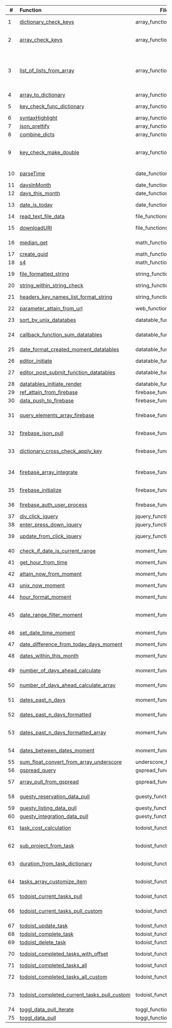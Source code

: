 | # | Function | File | Definition |
|---|:----|---|-------------|
| 1 | [dictionary_check_keys](http://cruzco.site44.com/streak.html) | array_functions.js | checks if item has a key and gives it null if not|
| 2 | [array_check_keys](http://cruzco.site44.com/streak.html) | array_functions.js | checks if item has a key and gives it null if not (for the whole array)|
| 3 | [list_of_lists_from_array](http://cruzco.site44.com/streak.html) | array_functions.js |  turn an array  e.g. list of dictionaries into a list of lists because certain functions such as datatables takes an input of a list of lists|
| 4 | [array_to_dictionary](http://cruzco.site44.com/streak.html) | array_functions.js | convert array to dictionary|
| 5 | [key_check_func_dictionary](http://cruzco.site44.com/streak.html) | array_functions.js | check if key has a value and if not, add it a value|
| 6 | [syntaxHighlight](http://cruzco.site44.com/streak.html) | array_functions.js | highlights syntax|
| 7 | [json_prettify](http://cruzco.site44.com/streak.html) | array_functions.js |  prettifies the json or the list|
| 8 | [combine_dicts](http://cruzco.site44.com/streak.html) | array_functions.js | combines dictionaries|
| 9 | [key_check_make_double](http://cruzco.site44.com/streak.html) | array_functions.js | check if the dictionary has two layers of key down and then pull and turn it to null to avoid error|
| 10 | [parseTime](http://cruzco.site44.com/streak.html) | date_functions.js | parses a time such as 1:00PM|
| 11 | [daysInMonth ](http://cruzco.site44.com/streak.html) | date_functions.js | gives days in the month|
| 12 | [days_this_month](http://cruzco.site44.com/streak.html) | date_functions.js | number of days this month|
| 13 | [date_is_today](http://cruzco.site44.com/streak.html) | date_functions.js | returns true if the date is todays date|
| 14 | [read_text_file_data](http://cruzco.site44.com/streak.html) | file_functions.js | read directly from a text file|
| 15 | [downloadURI](http://cruzco.site44.com/streak.html) | file_functions.js | convert a downloadable data url into a download|
| 16 | [median_get](http://cruzco.site44.com/streak.html) | math_functions.js | get the median from list of numbers|
| 17 | [create_guid](http://cruzco.site44.com/streak.html) | math_functions.js | create g unique identifier|
| 18 | [s4](http://cruzco.site44.com/streak.html) | math_functions.js | nction create_guid() {|
| 19 | [file_formatted_string](http://cruzco.site44.com/streak.html) | string_functions.js | convert stirng to fromatted string |
| 20 | [string_within_string_check](http://cruzco.site44.com/streak.html) | string_functions.js | |
| 21 | [headers_key_names_list_format_string](http://cruzco.site44.com/streak.html) | string_functions.js | convert stirng to fromatted string |
| 22 | [parameter_attain_from_url](http://cruzco.site44.com/streak.html) | web_functions.js | get url parameter |
| 23 | [sort_by_unix_datatabes](http://cruzco.site44.com/streak.html) | datatable_functions.js | this should go at top of datatables|
| 24 | [callback_function_sum_datatables](http://cruzco.site44.com/streak.html) | datatable_functions.js | based on filter from table , update a funciton|
| 25 | [date_format_created_moment_datatables](http://cruzco.site44.com/streak.html) | datatable_functions.js | format the date as its created|
| 26 | [editor_initiate](http://cruzco.site44.com/streak.html) | datatable_functions.js | |
| 27 | [editor_post_submit_function_datatables](http://cruzco.site44.com/streak.html) | datatable_functions.js | process the response from the psot submit|
| 28 | [datatables_initiate_render](http://cruzco.site44.com/streak.html) | datatable_functions.js | |
| 29 | [ref_attain_from_firebase](http://cruzco.site44.com/streak.html) | firebase_functions.js | pull ref from firebase|
| 30 | [data_push_to_firebase](http://cruzco.site44.com/streak.html) | firebase_functions.js | push data to firebase|
| 31 | [query_elements_array_firebase](http://cruzco.site44.com/streak.html) | firebase_functions.js | query the contacts ref and run the process_func on the results|
| 32 | [firebase_json_pull](http://cruzco.site44.com/streak.html) | firebase_functions.js | pulls straight json if the firebase is open|
| 33 | [dictionary_cross_check_apply_key](http://cruzco.site44.com/streak.html) | firebase_functions.js | purpose is to check one dictionary against another and update it |
| 34 | [firebase_array_integrate](http://cruzco.site44.com/streak.html) | firebase_functions.js | purpose is to sync firebase array with regular array across keys|
| 35 | [firebase_initialize](http://cruzco.site44.com/streak.html) | firebase_functions.js |  initialize the firebase instance|
| 36 | [firebase_auth_user_process](http://cruzco.site44.com/streak.html) | firebase_functions.js | authenticate the user that has been authed|
| 37 | [div_click_jquery](http://cruzco.site44.com/streak.html) | jquery_functions.js | click on a button|
| 38 | [enter_press_down_jquery](http://cruzco.site44.com/streak.html) | jquery_functions.js | press enter when clicked|
| 39 | [update_from_click_jquery](http://cruzco.site44.com/streak.html) | jquery_functions.js | function that uses jquery to run a function from a click|
| 40 | [check_if_date_is_current_range](http://cruzco.site44.com/streak.html) | moment_functions.js | check if the day is today, 'year, month, week, minute'|
| 41 | [get_hour_from_time](http://cruzco.site44.com/streak.html) | moment_functions.js | get hour from time|
| 42 | [attain_now_from_moment](http://cruzco.site44.com/streak.html) | moment_functions.js | get the current time from moment|
| 43 | [unix_now_moment](http://cruzco.site44.com/streak.html) | moment_functions.js | return unix now moment|
| 44 | [hour_format_moment](http://cruzco.site44.com/streak.html) | moment_functions.js | return hour-minute format using moment|
| 45 | [date_range_filter_moment](http://cruzco.site44.com/streak.html) | moment_functions.js | filter a certain date for current time range such as today, this month etc.|
| 46 | [set_date_time_moment](http://cruzco.site44.com/streak.html) | moment_functions.js | set the hour from a given day|
| 47 | [date_difference_from_today_days_moment](http://cruzco.site44.com/streak.html) | moment_functions.js | |
| 48 | [dates_within_this_month](http://cruzco.site44.com/streak.html) | moment_functions.js | dates that are within this month|
| 49 | [number_of_days_ahead_calculate](http://cruzco.site44.com/streak.html) | moment_functions.js | return a list of days in the future |
| 50 | [number_of_days_ahead_calculate_array](http://cruzco.site44.com/streak.html) | moment_functions.js | return a list of days in the future. This returns an array |
| 51 | [dates_past_n_days](http://cruzco.site44.com/streak.html) | moment_functions.js | return list of days in the past|
| 52 | [dates_past_n_days_formatted](http://cruzco.site44.com/streak.html) | moment_functions.js | return list of days in the past but strf formatted|
| 53 | [dates_past_n_days_formatted_array](http://cruzco.site44.com/streak.html) | moment_functions.js | return list of days in the past but strf formatted. This is as an array.|
| 54 | [dates_between_dates_moment](http://cruzco.site44.com/streak.html) | moment_functions.js | pulls the dates between two dates|
| 55 | [sum_float_convert_from_array_underscore](http://cruzco.site44.com/streak.html) | underscore_functions.js |  get sum from array with key|
| 56 | [gspread_query](http://cruzco.site44.com/streak.html) | gspread_functions.js | query google spreadsheets|
| 57 | [array_pull_from_gspread](http://cruzco.site44.com/streak.html) | gspread_functions.js | query from gspread directly using api key|
| 58 | [guesty_reservation_data_pull](http://cruzco.site44.com/streak.html) | guesty_functions.js |  The below function pulls the data from the guesty|
| 59 | [guesty_listing_data_pull](http://cruzco.site44.com/streak.html) | guesty_functions.js | |
| 60 | [guesty_integration_data_pull](http://cruzco.site44.com/streak.html) | guesty_functions.js | |
| 61 | [task_cost_calculation](http://cruzco.site44.com/streak.html) | todoist_functions.js | calculate the cost of the task at 15 dollar per rate|
| 62 | [sub_project_from_task](http://cruzco.site44.com/streak.html) | todoist_functions.js | return the sub project by parsing it out from the colon|
| 63 | [duration_from_task_dictionary](http://cruzco.site44.com/streak.html) | todoist_functions.js | return duration from the task name|
| 64 | [tasks_array_customize_item](http://cruzco.site44.com/streak.html) | todoist_functions.js | customize each dictionary of todoist task for additional attributes|
| 65 | [todoist_current_tasks_pull](http://cruzco.site44.com/streak.html) | todoist_functions.js | get current tasks |
| 66 | [todoist_current_tasks_pull_custom](http://cruzco.site44.com/streak.html) | todoist_functions.js | get current tasks customized with project name and label name|
| 67 | [todoist_update_task](http://cruzco.site44.com/streak.html) | todoist_functions.js | update tasks|
| 68 | [todoist_complete_task](http://cruzco.site44.com/streak.html) | todoist_functions.js | completes todoist task|
| 69 | [todoist_delete_task](http://cruzco.site44.com/streak.html) | todoist_functions.js | deletes todoist task|
| 70 | [todoist_completed_tasks_with_offset](http://cruzco.site44.com/streak.html) | todoist_functions.js | child function of todoist_completed_tasks_all|
| 71 | [todoist_completed_tasks_all](http://cruzco.site44.com/streak.html) | todoist_functions.js | pulls all of todoist tasks |
| 72 | [todoist_completed_tasks_all_custom](http://cruzco.site44.com/streak.html) | todoist_functions.js | pulls all the todoist tasks and customizes each item|
| 73 | [todoist_completed_current_tasks_pull_custom](http://cruzco.site44.com/streak.html) | todoist_functions.js | get dictionary of current_tasks and completed_tasks|
| 74 | [toggl_data_pull_iterate](http://cruzco.site44.com/streak.html) | toggl_functions.js | |
| 75 | [toggl_data_pull](http://cruzco.site44.com/streak.html) | toggl_functions.js | |
